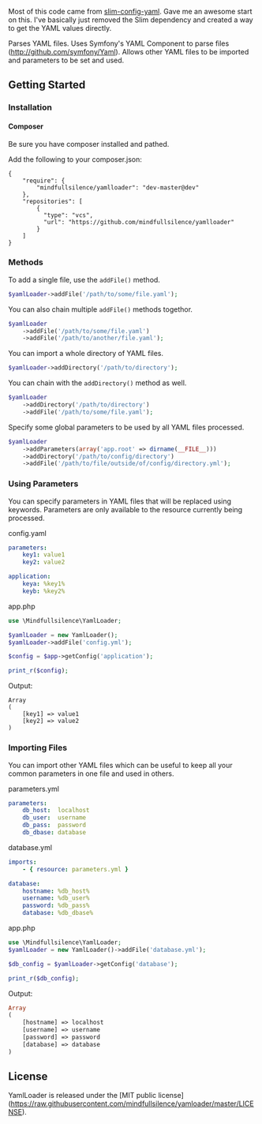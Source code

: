 Most of this code came from [slim-config-yaml](https://github.com/techsterx/slim-config-yaml). Gave me an awesome start on this. I've basically just removed the Slim dependency and created a way to get the YAML values directly.

Parses YAML files.
Uses Symfony's YAML Component to parse files (http://github.com/symfony/Yaml).
Allows other YAML files to be imported and parameters to be set and used.

## Getting Started

### Installation

#### Composer

Be sure you have composer installed and pathed.

Add the following to your composer.json:
```
{
	"require": {
		"mindfullsilence/yamlloader": "dev-master@dev"
	},
	"repositories": [
		{
		  "type": "vcs",
		  "url": "https://github.com/mindfullsilence/yamlloader"
		}
	]
}
```

### Methods

To add a single file, use the ```addFile()``` method.
```php
$yamlLoader->addFile('/path/to/some/file.yaml');
```

You can also chain multiple ```addFile()``` methods togethor.
```php
$yamlLoader
    ->addFile('/path/to/some/file.yaml')
    ->addFile('/path/to/another/file.yaml');
```

You can import a whole directory of YAML files.
```php
$yamlLoader->addDirectory('/path/to/directory');
```

You can chain with the ```addDirectory()``` method as well.
```php
$yamlLoader
    ->addDirectory('/path/to/directory')
    ->addFile('/path/to/some/file.yaml');
```

Specify some global parameters to be used by all YAML files processed.
```php
$yamlLoader
    ->addParameters(array('app.root' => dirname(__FILE__)))
    ->addDirectory('/path/to/config/directory')
    ->addFile('/path/to/file/outside/of/config/directory.yml');
```

### Using Parameters

You can specify parameters in YAML files that will be replaced using keywords. Parameters are only available to the resource currently being processed.

config.yaml
```yaml
parameters:
    key1: value1
    key2: value2

application:
    keya: %key1%
    keyb: %key2%
```

app.php
```php
use \Mindfullsilence\YamlLoader;

$yamlLoader = new YamlLoader();
$yamlLoader->addFile('config.yml');

$config = $app->getConfig('application');

print_r($config);
```

Output:
```
Array
(
    [key1] => value1
    [key2] => value2
)
```

### Importing Files

You can import other YAML files which can be useful to keep all your common parameters in one file and used in others.

parameters.yml
```yaml
parameters:
    db_host:  localhost
    db_user:  username
    db_pass:  password
    db_dbase: database
```

database.yml
```yaml
imports:
    - { resource: parameters.yml }

database:
    hostname: %db_host%
    username: %db_user%
    password: %db_pass%
    database: %db_dbase%
```

app.php
```php
use \Mindfullsilence\YamlLoader;
$yamlLoader = new YamlLoader()->addFile('database.yml');

$db_config = $yamlLoader->getConfig('database');

print_r($db_config);
```

Output:
```php
Array
(
    [hostname] => localhost
    [username] => username
    [password] => password
    [database] => database
)
```

## License

YamlLoader is released under the [MIT public license] (https://raw.githubusercontent.com/mindfullsilence/yamloader/master/LICENSE).
